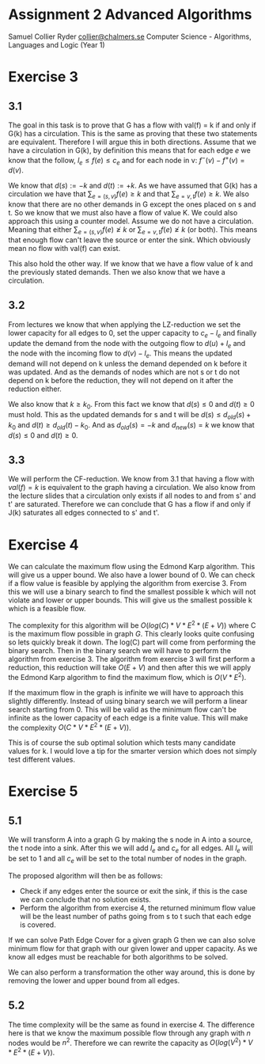 # Assignment 2 Advanced Algorithms
Samuel Collier Ryder
collier@chalmers.se
Computer Science - Algorithms, Languages and Logic (Year 1)
# Exercise 3
## 3.1 
The goal in this task is to prove that G has a flow with val(f) = k if and only if G(k) has a circulation. This is the same as proving that these two statements are equivalent. Therefore I will argue this in both directions. Assume that we have a circulation in G(k), by definition this means that for each edge $e$ we know that the follow, $l_e \leq f(e) \leq c_e$ and for each node in v: $f^-(v) - f^+(v) = d(v)$. 

We know that $d(s) := -k$ and $d(t) := +k$. As we have assumed that G(k) has a circulation we have that $\sum_{e=(s,v)}f(e) \geq k$ and that $\sum_{e=v,t}f(e)\geq k$. We also know that there are no other demands in G except the ones placed on s and t. So we know that we must also have a flow of value K. We could also approach this using a counter model. Assume we do not have a circulation. Meaning that either $\sum_{e=(s,v)}f(e) \not\geq k$ or $\sum_{e=v,t}f(e)\not\geq k$ (or both). This means that enough flow can't leave the source or enter the sink. Which obviously mean no flow with val(f) can exist. 

This also hold the other way. If we know that we have a flow value of k and the previously stated demands. Then we also know that we have a circulation. 
## 3.2
From lectures we know that when applying the LZ-reduction we set the lower capacity for all edges to 0, set the upper capacity to $c_e - l_e$ and finally update the demand from the node with the outgoing flow to $d(u) + l_e$ and the node with the incoming flow to $d(v) - l_e$. This means the updated demand will not depend on k unless the demand depended on k before it was updated. And as the demands of nodes which are not s or t do not depend on k before the reduction, they will not depend on it after the reduction either. 

We also know that $k \geq k_0$. From this fact we know that $d(s) \leq 0$ and $d(t) \geq 0$ must hold. This as the updated demands for s and t will be $d(s) \leq d_{old}(s) + k_0$ and $d(t) \geq d_{old}(t) - k_0$. And as $d_{old}(s) = -k$ and $d_{new}(s)=k$ we know that $d(s) \leq 0$  and $d(t) \geq 0$. 

## 3.3 
We will perform the CF-reduction. We know from 3.1 that having a flow with $val(f) = k$ is equivalent to the graph having a circulation. We also know from the lecture slides that a circulation only exists if all nodes to and from s' and t' are saturated. Therefore we can conclude that G has a flow if and only if J(k) saturates all edges connected to s' and t'.

# Exercise 4 
We can calculate the maximum flow using the Edmond Karp algorithm. This will give us a upper bound. We also have a lower bound of 0. We can check if a flow value is feasible by applying the algorithm from exercise 3. From this we will use a binary search to find the smallest possible k which will not violate and lower or upper bounds. This will give us the smallest possible k which is a feasible flow. 

The complexity for this algorithm will be $O(log(C) * V * E^2*(E+V))$ where C is the maximum flow possible in graph $G$. This clearly looks quite confusing so lets quickly break it down. The log(C) part will come from performing the binary search. Then in the binary search we will have to perform the algorithm from exercise 3. The algorithm from exercise 3 will first perform a reduction, this reduction will take $O(E+V)$ and then after this we will apply the Edmond Karp algorithm to find the maximum flow, which is $O(V*E^2)$. 

If the maximum flow in the graph is infinite we will have to approach this slightly differently. Instead of using binary search we will perform a linear search starting from 0. This will be valid as the minimum flow can't be infinite as the lower capacity of each edge is a finite value. This will make the complexity $O(C * V * E^2*(E+V))$. 

This is of course the sub optimal solution which tests many candidate values for k. I would love a tip for the smarter version which does not simply test different values.  
# Exercise 5
## 5.1
We will transform A into a graph G by making the s node in A into a source, the t node into a sink. After this we will add $l_e$ and $c_e$ for all edges. All $l_e$ will be set to 1 and all $c_e$ will be set to the total number of nodes in the graph. 

The proposed algorithm will then be as follows: 
* Check if any edges enter the source or exit the sink, if this is the case we can conclude that no solution exists. 
* Perform the algorithm from exercise 4, the returned minimum flow value will be the least number of paths going from s to t such that each edge is covered. 

If we can solve Path Edge Cover for a given graph G then we can also solve minimum flow for that graph with our given lower and upper capacity. As we know all edges must be reachable for both algorithms to be solved. 

We can also perform a transformation the other way around, this is done by removing the lower and upper bound from all edges. 
## 5.2
The time complexity will be the same as found in exercise 4. The difference here is that we know the maximum possible flow through any graph with $n$ nodes would be $n^2$. Therefore we can rewrite the capacity as $O(log(V^2) * V * E^2*(E+V))$. 
